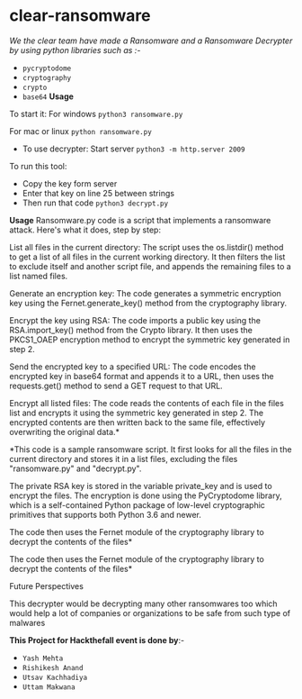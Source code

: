 # clear-ransomware

*We the clear team have made a Ransomware and a Ransomware Decrypter by using python libraries such as :-*
- `pycryptodome`
- `cryptography`
- `crypto`
- `base64`
**Usage**

To start it:
For windows
`python3 ransomware.py`

For mac or linux
`python ransomware.py`

- To use decrypter:
Start server
`python3 -m http.server 2009`

To run this tool:
- Copy the key form server 
- Enter that key on line 25 between strings
- Then run that code
`python3 decrypt.py`

**Usage**
Ransomware.py code is a script that implements a ransomware attack. Here's what it does, step by step:

List all files in the current directory: The script uses the os.listdir() method to get a list of all files in the current working directory. It then filters the list to exclude itself and another script file, and appends the remaining files to a list named files.

Generate an encryption key: The code generates a symmetric encryption key using the Fernet.generate_key() method from the cryptography library.

Encrypt the key using RSA: The code imports a public key using the RSA.import_key() method from the Crypto library. It then uses the PKCS1_OAEP encryption method to encrypt the symmetric key generated in step 2.

Send the encrypted key to a specified URL: The code encodes the encrypted key in base64 format and appends it to a URL, then uses the requests.get() method to send a GET request to that URL.

Encrypt all listed files: The code reads the contents of each file in the files list and encrypts it using the symmetric key generated in step 2. The encrypted contents are then written back to the same file, effectively overwriting the original data.*


*This code is a sample ransomware script. It first looks for all the files in the current directory and stores it in a list files, excluding the files "ransomware.py" and "decrypt.py".

The private RSA key is stored in the variable private_key and is used to encrypt the files. The encryption is done using the PyCryptodome library, which is a self-contained Python package of low-level cryptographic primitives that supports both Python 3.6 and newer.

The code then uses the Fernet module of the cryptography library to decrypt the contents of the files*

The code then uses the Fernet module of the cryptography library to decrypt the contents of the files*

Future Perspectives

This decrypter would be decrypting many other ransomwares too which would help a lot of companies or organizations to be safe from such type of malwares

**This Project for Hackthefall event is done by**:-

- `Yash Mehta`
- `Rishikesh Anand`
- `Utsav Kachhadiya `
- `Uttam Makwana`
